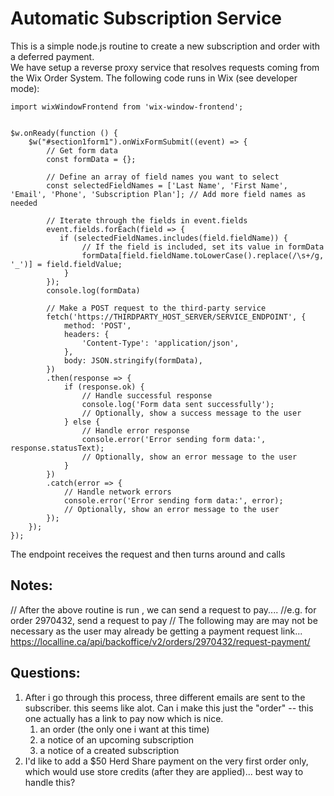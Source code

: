 # Automatic Subscription Service

This is a simple node.js routine to create a new subscription and order with a deferred payment.   
We have setup a reverse proxy service that resolves requests coming from the Wix Order System.  The following code
runs in Wix (see developer mode):

```
import wixWindowFrontend from 'wix-window-frontend';


$w.onReady(function () {
    $w("#section1form1").onWixFormSubmit((event) => {        
        // Get form data
        const formData = {};       

        // Define an array of field names you want to select
        const selectedFieldNames = ['Last Name', 'First Name', 'Email', 'Phone', 'Subscription Plan']; // Add more field names as needed

        // Iterate through the fields in event.fields
        event.fields.forEach(field => {
           if (selectedFieldNames.includes(field.fieldName)) {
                // If the field is included, set its value in formData
                formData[field.fieldName.toLowerCase().replace(/\s+/g, '_')] = field.fieldValue;
            }
        });
        console.log(formData)

        // Make a POST request to the third-party service
        fetch('https://THIRDPARTY_HOST_SERVER/SERVICE_ENDPOINT', {
            method: 'POST',
            headers: {
                'Content-Type': 'application/json',
            },
            body: JSON.stringify(formData),
        })
        .then(response => {
            if (response.ok) {
                // Handle successful response
                console.log('Form data sent successfully');
                // Optionally, show a success message to the user
            } else {
                // Handle error response
                console.error('Error sending form data:', response.statusText);
                // Optionally, show an error message to the user
            }
        })
        .catch(error => {
            // Handle network errors
            console.error('Error sending form data:', error);
            // Optionally, show an error message to the user
        });
    });
});
```

The endpoint receives the request and then turns around and calls 


## Notes:
// After the above routine is run , we can send a request to pay....
//e.g. for order 2970432, send a request to pay
// The following may are may not be necessary as the user may already be getting a payment request link...
https://localline.ca/api/backoffice/v2/orders/2970432/request-payment/

## Questions:
1. After i go through this process, three different emails are sent to the subscriber. this seems like alot. Can i make this just the "order" -- this one actually has a link to pay now which is nice.
   1. an order (the only one i want at this time)
   2. a notice of an upcoming subscription
   3. a notice of a created subscription
2. I'd like to add a $50 Herd Share payment on the very first order only, which would use store credits (after they are applied)... best way to handle this?
